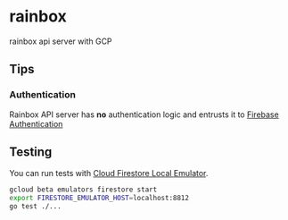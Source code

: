 rainbox
============

rainbox api server with GCP

## Tips

### Authentication

Rainbox API server has **no** authentication logic and entrusts it to [Firebase Authentication](https://firebase.google.com/docs/auth)

## Testing

You can run tests with [Cloud Firestore Local Emulator](https://cloud.google.com/sdk/gcloud/reference/beta/emulators/firestore/).

```sh
gcloud beta emulators firestore start
export FIRESTORE_EMULATOR_HOST=localhost:8812
go test ./...
```
